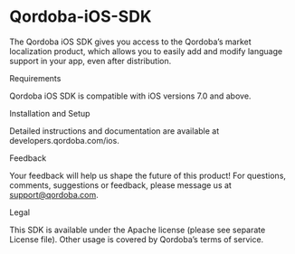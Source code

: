 # Qordoba-iOS-SDK

The Qordoba iOS SDK gives you access to the Qordoba’s market localization product, which allows you to easily add and modify language support in your app, even after distribution. 

Requirements

Qordoba iOS SDK is compatible with iOS versions 7.0 and above. 

Installation and Setup

Detailed instructions and documentation are available at developers.qordoba.com/ios.  


Feedback

Your feedback will help us shape the future of this product! For questions, comments, suggestions or feedback, please message us at support@qordoba.com.


Legal

This SDK is available under the Apache license (please see separate License file). Other usage is covered by Qordoba’s terms of service.